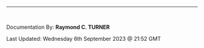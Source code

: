 ---

</br>

Documentation By: **Raymond C. TURNER**

Last Updated: Wednesday 6th September 2023 @ 21:52 GMT